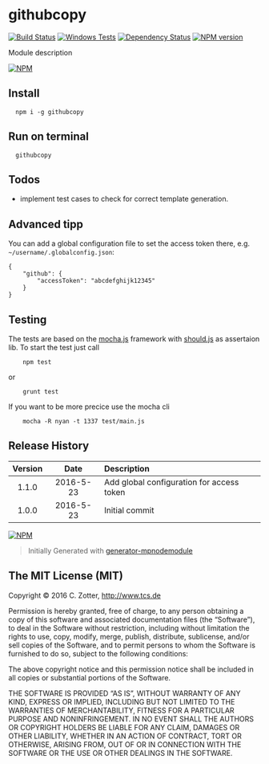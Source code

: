 githubcopy
============

[![Build Status](https://secure.travis-ci.org/nachbarshund/githubcopy.png?branch=master)](http://travis-ci.org/nachbarshund/githubcopy)
[![Windows Tests](https://img.shields.io/appveyor/ci/nachbarshund/githubcopy.svg?label=Windows%20Test)]()
[![Dependency Status](https://david-dm.org/nachbarshund/githubcopy.png)](https://david-dm.org/nachbarshund/githubcopy)
[![NPM version](https://badge.fury.io/js/githubcopy.png)](http://badge.fury.io/js/githubcopy)

Module description

[![NPM](https://nodei.co/npm/githubcopy.png?downloads=true&stars=true)](https://nodei.co/npm/githubcopy/)

## Install

```
  npm i -g githubcopy
```

## Run on terminal

```shell
  githubcopy
```

## Todos

 * implement test cases to check for correct template generation.

## Advanced tipp
You can add a global configuration file to set the access token there, e.g. `~/username/.globalconfig.json`:

```
{
	"github": {
		"accessToken": "abcdefghijk12345"
	}
}
```

## Testing

The tests are based on the [mocha.js](https://mochajs.org/) framework with [should.js](https://shouldjs.github.io/) as assertaion lib.
To start the test just call

```
	npm test
```

or

```
	grunt test
```

If you want to be more precice use the mocha cli

```
	mocha -R nyan -t 1337 test/main.js
```


## Release History
|Version|Date|Description|
|:--:|:--:|:--|
|1.1.0|2016-5-23|Add global configuration for access token|
|1.0.0|2016-5-23|Initial commit|

[![NPM](https://nodei.co/npm-dl/githubcopy.png?months=6)](https://nodei.co/npm/githubcopy/)

> Initially Generated with [generator-mpnodemodule](https://github.com/mpneuried/generator-mpnodemodule)

## The MIT License (MIT)

Copyright © 2016 C. Zotter, http://www.tcs.de

Permission is hereby granted, free of charge, to any person obtaining a copy of this software and associated documentation files (the “Software”), to deal in the Software without restriction, including without limitation the rights to use, copy, modify, merge, publish, distribute, sublicense, and/or sell copies of the Software, and to permit persons to whom the Software is furnished to do so, subject to the following conditions:

The above copyright notice and this permission notice shall be included in all copies or substantial portions of the Software.

THE SOFTWARE IS PROVIDED “AS IS”, WITHOUT WARRANTY OF ANY KIND, EXPRESS OR IMPLIED, INCLUDING BUT NOT LIMITED TO THE WARRANTIES OF MERCHANTABILITY, FITNESS FOR A PARTICULAR PURPOSE AND NONINFRINGEMENT. IN NO EVENT SHALL THE AUTHORS OR COPYRIGHT HOLDERS BE LIABLE FOR ANY CLAIM, DAMAGES OR OTHER LIABILITY, WHETHER IN AN ACTION OF CONTRACT, TORT OR OTHERWISE, ARISING FROM, OUT OF OR IN CONNECTION WITH THE SOFTWARE OR THE USE OR OTHER DEALINGS IN THE SOFTWARE.
